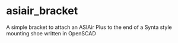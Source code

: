 # asiair_bracket
A simple bracket to attach an ASIAir Plus to the end of a Synta style mounting shoe
written in OpenSCAD

